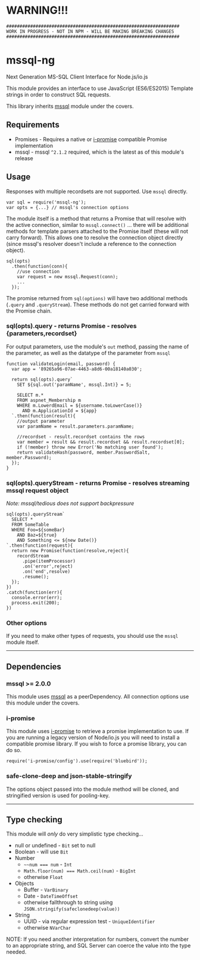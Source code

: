 # WARNING!!!

```
#################################################################
WORK IN PROGRESS - NOT IN NPM - WILL BE MAKING BREAKING CHANGES
#################################################################
```

# mssql-ng

Next Generation MS-SQL Client Interface for Node.js/io.js

This module provides an interface to use JavaScript (ES6/ES2015) Template strings in order to construct SQL requests. 

This library inherits [mssql](https://www.npmjs.com/package/mssql)  module under the covers.

## Requirements

* Promises - Requires a native or [i-promise](https://www.npmjs.com/package/i-promise) compatible Promise implementation
* mssql - mssql `^2.1.2` required, which is the latest as of this module's release


## Usage

Responses with multiple recordsets are not supported.  Use `mssql` directly.

```
var sql = require('mssql-ng');
var opts = {...} // mssql's connection options
```

The module itself is a method that returns a Promise that will resolve with the active connection, similar to `mssql.connect()` ... there will be additional methods for template parsers attached to the Promise itself (these will not carry forward).  This allows one to resolve the connection object directly (since mssql's resolver doesn't include a reference to the connection object).

```
sql(opts)
  .then(function(conn){
    //use connection
    var request = new mssql.Request(conn);
    ...
  });
```

The promise returned from `sql(options)` will have two additional methods (`.query` and `.queryStream`).  These methods do not get carried forward with the Promise chain.


### sql(opts).query - returns Promise - resolves {parameters,recordset}

For output parameters, use the module's `out` method, passing the name of the parameter, as well as the datatype of the parameter from `mssql`

```
function validateLogin(email, password) {
  var app = '89265a96-07ae-4463-a8d6-00a18140a030';

  return sql(opts).query`
    SET ${sql.out('paramName', mssql.Int)} = 5;

    SELECT m.*
    FROM aspnet_Membership m
    WHERE m.LowerdEmail = ${username.toLowerCase()}
      AND m.ApplicationId = ${app}
  `.then(function(result){
    //output parameter
    var paramName = result.parameters.paramName;

    //recordset - result.recordset contains the rows
    var member = result && result.recordset && result.recordset[0];
    if (!member) throw new Error('No matching user found');
    return validateHash(password, member.PasswordSalt, member.Password);
  });
}
```

### sql(opts).queryStream - returns Promise - resolves streaming mssql request object

*Note: mssql/tedious does not support backpressure*

```
sql(opts).queryStream`
  SELECT *
  FROM SomeTable
  WHERE Foo=${someBar}
    AND Baz=${true}
    AND Something <= ${new Date()}
`.then(function(request){
  return new Promise(function(resolve,reject){
    recordStream
      .pipe(itemProcessor)
      .on('error',reject)
      .on('end',resolve)
      .resume();
  });
})
.catch(function(err){
  console.error(err);
  process.exit(200);
})
```

### Other options

If you need to make other types of requests, you should use the `mssql` module itself.

-----


## Dependencies


### mssql >= 2.0.0

This module uses [mssql](https://www.npmjs.com/package/mssql) as a peerDependency.  All connection options use this module under the covers.


### i-promise

This module uses [i-promise](https://www.npmjs.com/package/i-promise) to retrieve a promise implementation to use.  If you are running a legacy version of Node/io.js you will need to install a compatible promise library.  If you wish to force a promise library, you can do so.

```
require('i-promise/config').use(require('bluebird'));
```

### safe-clone-deep and json-stable-stringify

The options object passed into the module method will be cloned, and stringified version is used for pooling-key.

-----


## Type checking

This module will *only* do very simplistic type checking...

* null or undefined - `Bit` set to null
* Boolean - will use `Bit`
* Number
  * `~~num === num` - `Int`
  * `Math.floor(num) === Math.ceil(num)` - `BigInt`
  * otherwise `Float` 
* Objects
  * Buffer - `VarBinary`
  * Date - `DateTimeOffset` 
  * otherwise fallthrough to string using `JSON.stringify(safeclonedeep(value))`
* String
  * UUID - via regular expression test - `UniqueIdentifier`
  * otherwise `NVarChar`

NOTE: If you need another interpretation for numbers, convert the number to an appropriate string, and SQL Server can coerce the value into the type needed.

